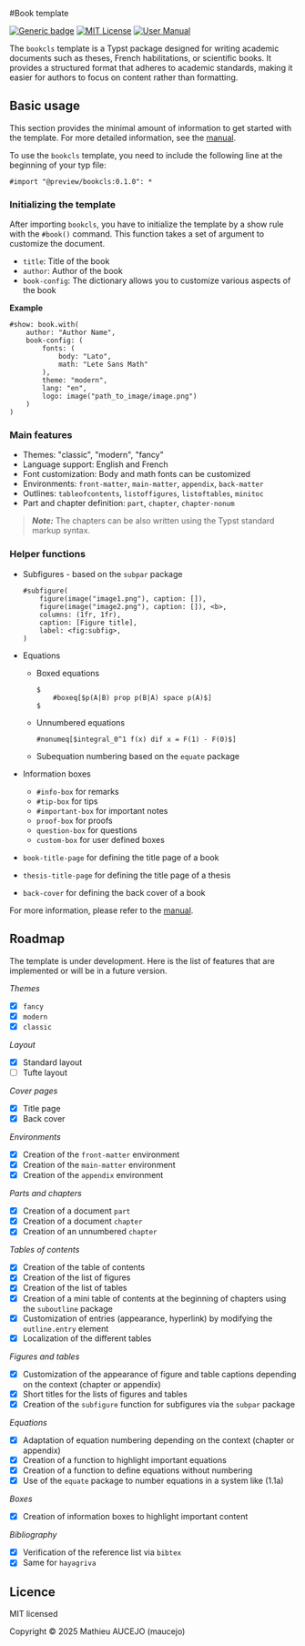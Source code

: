#Book template

[![Generic badge](https://img.shields.io/badge/Version-0.1.0-cornflowerblue.svg)]()
[![MIT License](https://img.shields.io/badge/License-MIT-forestgreen)](https://github.com/maucejo/book_template/blob/main/LICENSE)
[![User Manual](https://img.shields.io/badge/doc-.pdf-mediumpurple)](https://github.com/maucejo/book_template/blob/main/docs/manual.pdf)


The `bookcls` template is a Typst package designed for writing academic documents such as theses, French habilitations, or scientific books. It provides a structured format that adheres to academic standards, making it easier for authors to focus on content rather than formatting.

## Basic usage

This section provides the minimal amount of information to get started with the template. For more detailed information, see the [manual](https://github.com/maucejo/book_template/blob/main/docs/manual.pdf).

To use the `bookcls` template, you need to include the following line at the beginning of your typ file:

```typ
#import "@preview/bookcls:0.1.0": *
```

### Initializing the template

After importing `bookcls`, you have to initialize the template by a show rule with the `#book()` command. This function takes a set of argument to customize the document.

* `title`: Title of the book
* `author`: Author of the book
* `book-config`: The dictionary allows you to customize various aspects of the book

**Example**
```typ
#show: book.with(
	author: "Author Name",
	book-config: (
		fonts: (
			body: "Lato",
			math: "Lete Sans Math"
		),
		theme: "modern",
		lang: "en",
		logo: image("path_to_image/image.png")
	)
)
```

### Main features

* Themes: "classic", "modern", "fancy"
* Language support: English and French
* Font customization: Body and math fonts can be customized
* Environments: `front-matter`, `main-matter`, `appendix`, `back-matter`
* Outlines: `tableofcontents`, `listoffigures`, `listoftables`, `minitoc`
* Part and chapter definition: `part`, `chapter`, `chapter-nonum`

> **_Note:_**  The chapters can be also written using the Typst standard markup syntax.

### Helper functions

* Subfigures - based on the `subpar` package
    ```typ
    #subfigure(
        figure(image("image1.png"), caption: []),
        figure(image("image2.png"), caption: []), <b>,
        columns: (1fr, 1fr),
        caption: [Figure title],
        label: <fig:subfig>,
    )
    ```

* Equations
    * Boxed equations
        ```typ
        $
            #boxeq[$p(A|B) prop p(B|A) space p(A)$]
        $
        ```

    * Unnumbered equations
        ```typ
        #nonumeq[$integral_0^1 f(x) dif x = F(1) - F(0)$]
        ```

    * Subequation numbering based on the `equate` package

* Information boxes
    * `#info-box` for remarks
    * `#tip-box` for tips
    * `#important-box` for important notes
    * `proof-box` for proofs
    * `question-box` for questions
    * `custom-box` for user defined boxes

* `book-title-page` for defining the title page of a book

* `thesis-title-page` for defining the title page of a thesis

* `back-cover` for defining the back cover of a book


For more information, please refer to the [manual](https://github.com/maucejo/book_template/blob/main/docs/manual.pdf).

## Roadmap

The template is under development. Here is the list of features that are implemented or will be in a future version.

*Themes*

- [x] `fancy`
- [x] `modern`
- [x] `classic`

*Layout*

- [x] Standard layout
- [ ] Tufte layout

*Cover pages*

- [x] Title page
- [x] Back cover

*Environments*

- [x] Creation of the `front-matter` environment
- [x] Creation of the `main-matter` environment
- [x] Creation of the `appendix` environment

*Parts and chapters*
- [x] Creation of a document `part`
- [x] Creation of a document `chapter`
- [x] Creation of an unnumbered `chapter`

*Tables of contents*

- [x] Creation of the table of contents
- [x] Creation of the list of figures
- [x] Creation of the list of tables
- [x] Creation of a mini table of contents at the beginning of chapters using the `suboutline` package
- [x] Customization of entries (appearance, hyperlink) by modifying the `outline.entry` element
- [x] Localization of the different tables

*Figures and tables*

- [x] Customization of the appearance of figure and table captions depending on the context (chapter or appendix)
- [x] Short titles for the lists of figures and tables
- [x] Creation of the `subfigure` function for subfigures via the `subpar` package

*Equations*

- [x] Adaptation of equation numbering depending on the context (chapter or appendix)
- [x] Creation of a function to highlight important equations
- [x] Creation of a function to define equations without numbering
- [x] Use of the `equate` package to number equations in a system like (1.1a)

*Boxes*

- [x] Creation of information boxes to highlight important content

*Bibliography*

- [x] Verification of the reference list via `bibtex`
- [x] Same for `hayagriva`

## Licence

MIT licensed

Copyright © 2025 Mathieu AUCEJO (maucejo)
